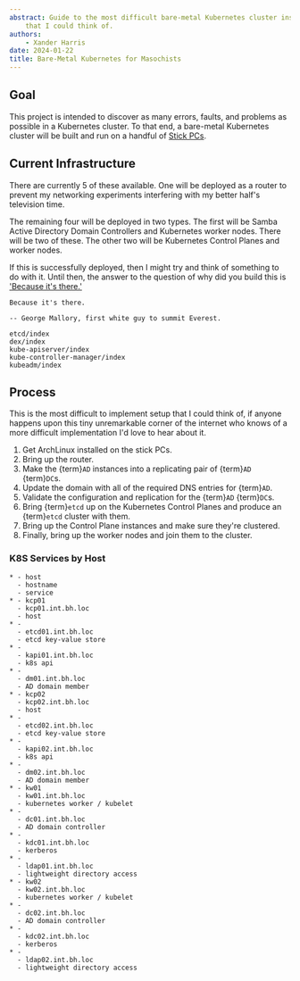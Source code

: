 ```yaml
---
abstract: Guide to the most difficult bare-metal Kubernetes cluster installation
    that I could think of.
authors:
    - Xander Harris
date: 2024-01-22
title: Bare-Metal Kubernetes for Masochists
---
```


## Goal

This project is intended to discover as many errors, faults, and problems as
possible in a Kubernetes cluster. To that end, a bare-metal Kubernetes cluster
will be built and run on a handful of [Stick PCs](https://a.co/d/d4H8iH7).

## Current Infrastructure

There are currently 5 of these available. One will be deployed as a router
to prevent my networking experiments interfering with my better half's
television time.

The remaining four will be deployed in two types. The first will be
Samba Active Directory Domain Controllers and Kubernetes worker nodes. There
will be two of these. The other two will be Kubernetes Control Planes and
worker nodes.

If this is successfully deployed, then I might try and think of something to do
with it. Until then, the answer to the question of why did you build this is
['Because it's there.'](http://scihi.org/george-mallory-mount-everest/)

```{epigraph}
Because it's there.

-- George Mallory, first white guy to summit Everest.
```

```{toctree}
etcd/index
dex/index
kube-apiserver/index
kube-controller-manager/index
kubeadm/index
```

## Process

This is the most difficult to implement setup that I could think of, if anyone
happens upon this tiny unremarkable corner of the internet who knows of a
more difficult implementation I'd love to hear about it.

1. Get ArchLinux installed on the stick PCs.
2. Bring up the router.
3. Make the {term}`AD` instances into a replicating pair of {term}`AD` {term}`DC`s.
4. Update the domain with all of the required DNS entries for {term}`AD`.
5. Validate the configuration and replication for the {term}`AD` {term}`DC`s.
6. Bring {term}`etcd` up on the Kubernetes Control Planes and produce an {term}`etcd` cluster with them.
7. Bring up the Control Plane instances and make sure they're clustered.
8. Finally, bring up the worker nodes and join them to the cluster.

### K8S Services by Host

```{list-table}
* - host
  - hostname
  - service
* - kcp01
  - kcp01.int.bh.loc
  - host
* -
  - etcd01.int.bh.loc
  - etcd key-value store
* -
  - kapi01.int.bh.loc
  - k8s api
* -
  - dm01.int.bh.loc
  - AD domain member
* - kcp02
  - kcp02.int.bh.loc
  - host
* -
  - etcd02.int.bh.loc
  - etcd key-value store
* -
  - kapi02.int.bh.loc
  - k8s api
* -
  - dm02.int.bh.loc
  - AD domain member
* - kw01
  - kw01.int.bh.loc
  - kubernetes worker / kubelet
* -
  - dc01.int.bh.loc
  - AD domain controller
* -
  - kdc01.int.bh.loc
  - kerberos
* -
  - ldap01.int.bh.loc
  - lightweight directory access
* - kw02
  - kw02.int.bh.loc
  - kubernetes worker / kubelet
* -
  - dc02.int.bh.loc
  - AD domain controller
* -
  - kdc02.int.bh.loc
  - kerberos
* -
  - ldap02.int.bh.loc
  - lightweight directory access
```
